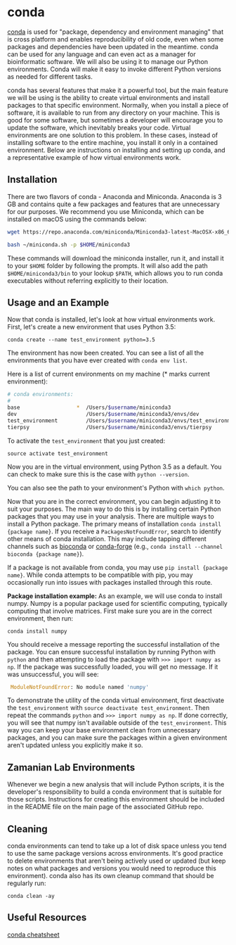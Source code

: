 # conda

[conda](https://conda.io/docs/) is used for "package, dependency and environment managing" that is cross platform and enables reproducibility of old code, even when some packages and dependencies have been updated in the meantime. conda can be used for any language and can even act as a manager for bioinformatic software. We will also be using it to manage our Python environments. Conda will make it easy to invoke different Python versions as needed for different tasks.

conda has several features that make it a powerful tool, but the main feature we will be using is the ability to create virtual environments and install packages to that specific environment. Normally, when you install a piece of software, it is available to run from any directory on your machine. This is good for some software, but sometimes a developer will encourage you to update the software, which inevitably breaks your code. Virtual environments are one solution to this problem. In these cases, instead of installing software to the entire machine, you install it only in a contained environment. Below are instructions on installing and setting up conda, and a representative example of how virtual environments work.

## Installation

There are two flavors of conda - Anaconda and Miniconda. Anaconda is 3 GB and contains quite a few packages and features that are unnecessary for our purposes. We recommend you use Miniconda, which can be installed on macOS using the commands below:

```bash
wget https://repo.anaconda.com/miniconda/Miniconda3-latest-MacOSX-x86_64.sh -O ~/miniconda.sh
```

```bash
bash ~/miniconda.sh -p $HOME/miniconda3
```

These commands will download the miniconda installer, run it, and install it to your `$HOME` folder by following the prompts. It will also add the path `$HOME/miniconda3/bin` to your lookup `$PATH`, which allows you to run conda executables without referring explicitly to their location.

## Usage and an Example

Now that conda is installed, let's look at how virtual environments work. First, let's create a new environment that uses Python 3.5:

`conda create --name test_environment python=3.5`

The environment has now been created. You can see a list of all the environments that you have ever created with `conda env list`.

Here is a list of current environments on my machine (* marks current environment):

```bash
# conda environments:
#
base                  *  /Users/$username/miniconda3
dev                      /Users/$username/miniconda3/envs/dev
test_environment         /Users/$username/miniconda3/envs/test_environment
tierpsy                  /Users/$username/miniconda3/envs/tierpsy
```

To activate the `test_environment` that you just created:

`source activate test_environment`

Now you are in the virtual environment, using Python 3.5 as a default. You can check to make sure this is the case with `python --version`.

You can also see the path to your environment's Python with `which python`.

Now that you are in the correct environment, you can begin adjusting it to suit your purposes. The main way to do this is by installing certain Python packages that you may use in your analysis. There are multiple ways to install a Python package. The primary means of installation `conda install {package name}`. If you receive a `PackagesNotFoundError`, search to identify other means of conda installation. This may include tapping different channels such as [bioconda](https://bioconda.github.io/user/install.html) or [conda-forge](https://conda-forge.org/docs/user/introduction.html) (e.g., `conda install --channel bioconda {package name}`).

If a package is not available from conda, you may use `pip install {package name}`. While conda attempts to be compatible with pip, you may occasionally run into issues with packages installed through this route.

**Package installation example:** As an example, we will use conda to install numpy. Numpy is a popular package used for scientific computing, typically computing that involve matrices. First make sure you are in the correct environment, then run:

`conda install numpy`

You should receive a message reporting the successful installation of the package. You can ensure successful installation by running Python with `python` and then attempting to load the package with `>>> import numpy as np`. If the package was successfully loaded, you will get no message. If it was unsuccessful, you will see:

```python
 ModuleNotFoundError: No module named 'numpy'
```

To demonstrate the utility of the conda virtual environment, first deactivate the `test_environment` with `source deactivate test_environment`. Then repeat the commands `python` and `>>> import numpy as np`. If done correctly, you will see that numpy isn't available outside of the `test_environment`. This way you can keep your base environment clean from unnecessary packages, and you can make sure the packages within a given environment aren't updated unless you explicitly make it so.

## Zamanian Lab Environments

Whenever we begin a new analysis that will include Python scripts, it is the developer's responsibility to build a conda environment that is suitable for those scripts. Instructions for creating this environment should be included in the README file on the main page of the associated GitHub repo.

## Cleaning

conda environments can tend to take up a lot of disk space unless you tend to use the same package versions across environments. It's good practice to delete environments that aren't being actively used or updated (but keep notes on what packages and versions you would need to reproduce this environment). conda also has its own cleanup command that should be regularly run:

`conda clean -ay`

## Useful Resources

[conda cheatsheet](https://conda.io/docs/_downloads/conda-cheatsheet.pdf)
